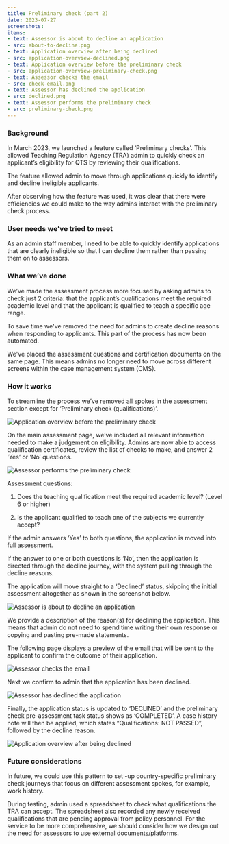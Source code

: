 ```yaml
---
title: Preliminary check (part 2)
date: 2023-07-27
screenshots:
items:
- text: Assessor is about to decline an application
- src: about-to-decline.png
- text: Application overview after being declined
- src: application-overview-declined.png
- text: Application overview before the preliminary check
- src: application-overview-preliminary-check.png
- text: Assessor checks the email
- src: check-email.png
- text: Assessor has declined the application
- src: declined.png
- text: Assessor performs the preliminary check
- src: preliminary-check.png
---
```


### Background

In March 2023, we launched a feature called ‘Preliminary checks’. This allowed Teaching Regulation Agency (TRA) admin to quickly check an applicant’s eligibility for QTS by reviewing their qualifications.

The feature allowed admin to move through applications quickly to identify and decline ineligible applicants.

After observing how the feature was used, it was clear that there were efficiencies we could make to the way admins interact with the preliminary check process.

### User needs we’ve tried to meet

As an admin staff member, I need to be able to quickly identify applications that are clearly ineligible so that I can decline them rather than passing them on to assessors.

### What we’ve done

We’ve made the assessment process more focused by asking admins to check just 2 criteria: that the applicant’s qualifications meet the required academic level and that the applicant is qualified to teach a specific age range.

To save time we've removed the need for admins to create decline reasons when responding to applicants. This part of the process has now been automated.

We've placed the assessment questions and certification documents on the same page. This means admins no longer need to move across different screens within the case management system (CMS).

### How it works

To streamline the process we’ve removed all spokes in the assessment section except for ‘Preliminary check (qualifications)’.

![Application overview before the preliminary check](application-overview-preliminary-check.png)

On the main assessment page, we’ve included all relevant information needed to make a judgement on eligibility. Admins are now able to access qualification certificates, review the list of checks to make, and answer 2 ‘Yes’ or ‘No’ questions.

![Assessor performs the preliminary check](preliminary-check.png)

Assessment questions:

1. Does the teaching qualification meet the required academic level? (Level 6 or higher)

2. Is the applicant qualified to teach one of the subjects we currently accept?

If the admin answers ‘Yes’ to both questions, the application is moved into full assessment.

If the answer to one or both questions is ‘No’, then the application is directed through the decline journey, with the system pulling through the decline reasons.

The application will move straight to a ‘Declined’ status, skipping the initial assessment altogether as shown in the screenshot below.

![Assessor is about to decline an application](about-to-decline.png)

We provide a description of the reason(s) for declining the application. This means that admin do not need to spend time writing their own response or copying and pasting pre-made statements.

The following page displays a preview of the email that will be sent to the applicant to confirm the outcome of their application.

![Assessor checks the email](check-email.png)

Next we confirm to admin that the application has been declined.

![Assessor has declined the application](declined.png)

Finally, the application status is updated to ‘DECLINED’ and the preliminary check pre-assessment task status shows as ‘COMPLETED’. A case history note will then be applied, which states “Qualifications: NOT PASSED”, followed by the decline reason.

![Application overview after being declined](application-overview-declined.png)

### Future considerations

In future, we could use this pattern to set -up country-specific preliminary check journeys that focus on different assessment spokes, for example, work history.

During testing, admin used a spreadsheet to check what qualifications the TRA can accept. The spreadsheet also recorded any newly received qualifications that are pending approval from policy personnel. For the service to be more comprehensive, we should consider how we design out the need for assessors to use external documents/platforms.
